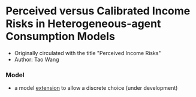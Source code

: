 <!-- #region -->
# Perceived versus Calibrated Income Risks in Heterogeneous-agent Consumption Models 
- Originally circulated with the title "Perceived Income Risks"
- Author: Tao Wang

### Model
   - a model [extension](./WorkingFolder/PythonCode/SolveLifeCycle-DC.ipynb) to allow a discrete choice (under development)

